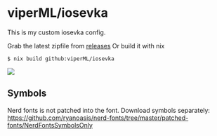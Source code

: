 # viperML/iosevka

This is my custom iosevka config.

Grab the latest zipfile from [releases](https://github.com/viperML/iosevka/releases)
Or build it with nix

```console
$ nix build github:viperML/iosevka
````

![](./screenshot.png)

## Symbols

Nerd fonts is not patched into the font. Download symbols separately: https://github.com/ryanoasis/nerd-fonts/tree/master/patched-fonts/NerdFontsSymbolsOnly
